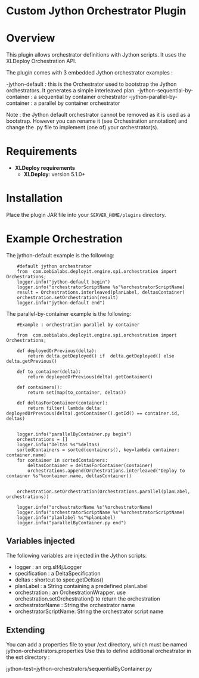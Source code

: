 # Custom Jython Orchestrator Plugin #

# Overview #

This plugin allows orchestrator definitions with Jython scripts. It uses the XLDeploy Orchestration API.

The plugin comes with 3 embedded Jython orchestrator examples : 


-jython-default : this is the Orchestrator used to bootstrap the Jython orchestrators. It generates a simple interleaved plan.
-jython-sequential-by-container : a sequential by container orchestrator
-jython-parallel-by-container : a parallel by container orchestrator


Note : the Jython default orchestrator cannot be removed as it is used as a bootstrap. However you can rename it (see Orchestration annotation) and change the .py file to implement (one of) your orchestrator(s).

# Requirements #

* **XLDeploy requirements**
	* **XLDeploy**: version 5.1.0+

# Installation #

Place the plugin JAR file into your `SERVER_HOME/plugins` directory.

# Example Orchestration #


The jython-default example is the following:

```
	#default jython orchestrator
	from  com.xebialabs.deployit.engine.spi.orchestration import Orchestrations;
	logger.info("jython-default begin")
	logger.info("orchestratorScriptName %s"%orchestratorScriptName)
	result = Orchestrations.interleaved(planLabel, deltasContainer)
	orchestration.setOrchestration(result)
	logger.info("jython-default end")
```
	
The parallel-by-container example is the following:	
```
	#Example : orchestration parallel by container
	
	from  com.xebialabs.deployit.engine.spi.orchestration import Orchestrations;
	
	def deployedOrPrevious(delta):
		return delta.getDeployed() if  delta.getDeployed() else delta.getPrevious()
	
	def to_container(delta):
		return deployedOrPrevious(delta).getContainer()
	
	def containers():
		return set(map(to_container, deltas))
	
	def deltasForContainer(container):
		return filter( lambda delta: deployedOrPrevious(delta).getContainer().getId() == container.id, deltas)
	
	
	logger.info("parallelByContainer.py begin")
	orchestrations = []
	logger.info("Deltas %s"%deltas)
	sortedContainers = sorted(containers(), key=lambda container: container.name)
	for container in sortedContainers:
		deltasContainer = deltasForContainer(container)
		orchestrations.append(Orchestrations.interleaved("Deploy to container %s"%container.name, deltasContainer))
	
	
	orchestration.setOrchestration(Orchestrations.parallel(planLabel, orchestrations))
	
	logger.info("orchestratorName %s"%orchestratorName)
	logger.info("orchestratorScriptName %s"%orchestratorScriptName)
	logger.info("planlabel %s"%planLabel)
	logger.info("parallelByContainer.py end")
```


	
	
## Variables injected ##

The following variables are injected in the Jython scripts:

- logger  : an org.slf4j.Logger
- specification : a DeltaSpecification 
- deltas : shortcut to spec.getDeltas()
- planLabel : a String containing a predefined planLabel
- orchestration : an OrchestrationWrapper. use orchestration.setOrchestration() to return the orchestration
- orchestratorName : String the orchestrator name
- orchestratorScriptName: String the orchestrator script name


## Extending ##
You can add a properties file to your /ext directory, which must be named jython-orchestrators.properties
Use this to define additional orchestrator in the ext directory :

jython-test=jython-orchestrators/sequentialByContainer.py
 
		
